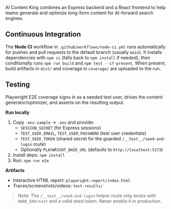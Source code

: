 AI Content King combines an Express backend and a React frontend to help teams generate and optimize long-form content for AI-forward search engines.

## Continuous Integration

The **Node CI** workflow in `.github/workflows/node-ci.yml` runs automatically for pushes and pull requests to the default branch (usually `main`). It installs dependencies with `npm ci` (falls back to `npm install` if needed), then conditionally runs `npm run build` and `npm test --if-present`. When present, build artifacts in `dist/` and coverage in `coverage/` are uploaded to the run.

## Testing

Playwright E2E coverage signs in as a seeded test user, drives the content generator/optimizer, and asserts on the resulting output.

**Run locally**
1. Copy `.env.sample` → `.env` and provide:
   - `SESSION_SECRET` (for Express sessions)
   - `TEST_USER_EMAIL`, `TEST_USER_PASSWORD` (test user credentials)
   - `TEST_SEED_TOKEN` (shared secret for the guarded `/__test__/seed-and-login` route)
   - Optionally `PLAYWRIGHT_BASE_URL` (defaults to `http://localhost:5173`)
2. Install deps: `npm install`
3. Run: `npm run e2e`

**Artifacts**
- Interactive HTML report: `playwright-report/index.html`
- Traces/screenshots/videos: `test-results/`

> Note: The `/__test__/seed-and-login` helper route only exists with `NODE_ENV=test` and a valid seed token. Never enable it in production.
